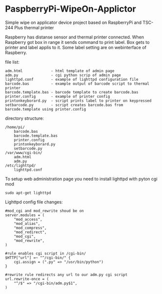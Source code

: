 PaspberryPi-WipeOn-Applictor
============================

Simple wipe on applicator device project based on RaspberryPi and TSC-244 Plus thermal printer

Raspberry has distanse sensor and thermal printer connected. 
When Raspberry got box in range it sends command to print label. 
Box gets to printer and label applis to it.
Some label setting are on webinterface of Raspberry.

file list:

    adm.html             - html template of admin page
    adm.py               - cgi python scrip of admin page
    lighttpd.conf        - example of lighttpd configuration file
    barcode.bas          - example output of barcode script to thermal printer
    barcode.template.bas - barcode template to create barcode.bas
    printer.config       - example of printer config
    printonkeyborard.py  - script prints label to printer on keypressed
    setbarcode.py        - script creates barcode.bas from barcode.template using printer.config
   
directory structure:

    /home/pi/
        barcode.bas
        barcode.template.bas
        printer.config
        printonkeyborard.py
        setbarcode.py
    /var/www/cgi-bin/
        adm.html
        adm.py
    /etc/lighttpd/
        lighttpd.conf


To setup web administration page you need to install lighttpd with pyton cgi mod

    sudo apt-get lighttpd
    
Lighttpd config file changes:
    
    #mod_cgi and mod_rewrite shoud be on
    server.modules = (
        "mod_access",
        "mod_alias",
        "mod_compress",
        "mod_redirect",
        "mod_cgi",
        "mod_rewrite",
    )
    
    #rule enables cgi script in /cgi-bin/
    $HTTP["url"] =~ "^/cgi-bin/" {
        cgi.assign = (".py" => "/usr/bin/python")
    }

    #rewrite rule redirects any url to our adm.py cgi script
    url.rewrite-once = (
        "^/$" => "/cgi-bin/adm.py$1",
    )

